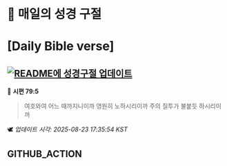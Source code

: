 # 🙏 매일의 성경 구절
# [Daily Bible verse]
## [![README에 성경구절 업데이트](https://github.com/DONGSUKA/first_test/actions/workflows/update-readme-bible.yml/badge.svg)](https://github.com/DONGSUKA/first_test/actions/workflows/update-readme-bible.yml)
<!-- START_BIBLE_VERSE -->
📖 **시편 79:5**
> 여호와여 어느 때까지니이까 영원히 노하시리이까 주의 질투가 불붙듯 하시리이까

🕊️ _업데이트 시각: 2025-08-23 17:35:54 KST_
  <!-- END_BIBLE_VERSE -->
## GITHUB_ACTION
